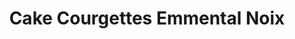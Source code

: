 ---
layout: recette
categories: [recettes]
hidden: true
lang: fr
title: Cake Courgettes Emmental Noix
ingredients: 
  - nom: courgettes moyennes 
    qte: 3
  - nom: noix de grenoble
    qte: 100
    unite: gr
  - nom: oeufs 
    qte: 3
    unite: gr
  - nom: farine
    qte: 200
    unite: gr
  - nom: levure chimique
    qte: 11
    unite: gr
  - nom: huile végétale
    qte: 15
    unite: mL
  - nom: lait
    qte: 150
    unite: mL
  - nom: emmental rapé
    qte: 100
    unite: gr
  - nom: sel
    qte: 15
    unite: grammes
preconditions:
  - Le lait et les oeufs doivent être à température ambiante
  - Préchauffer le four à 180°C
etapes:
  - label: "Préparation 1/2"
    details:
      - Raper les courgettes
      - Saupoudrer une cuillère à soupe de sel sur les courgettes
      - Mélanger
      - Laisser dégorger 30 minutes
  - label: "Préparation 2/2"
    details:
      - Mélanger les oeufs avec l'huile et le lait
      - Tamiser la farine et la levure sur la préparation
      - Mélanger avec une cuillère en bois
      - Ajouter les noix
      - Ajouter l'emmental rapé
      - Presser les courgettes pour enlever le jus
      - Ajouter les courgettes (sans le jus)
      - Mélanger
materiel:
  - moule à cake
cuisson: 
  - Cuire 50 minutes à 180°C
  - Vérifier que le cake est cuit avec la pointe d'un couteau
variantes:
  - label: 2 courgettes moyennes, 150 grammes de fromage, plus de sel
    todo: true
  - label: Ajouter du paprika
    todo: true
  - label: Utiliser du fromage bleu et de l'emmental (moitié moitié)
    todo: true  
  - label: Ajouter des herbes (thym, romarin, ...)
    todo: true
---